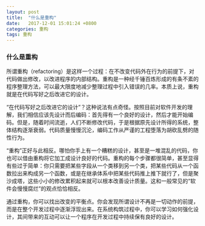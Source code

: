 ```yaml
---
layout: post
title:  "什么是重构"
date:   2017-12-01 15:01:24 +0800
categories: 重构
tags: 重构
---
```


### 什么是重构

所谓重构（refactoring）是这样一个过程：在不改变代码外在行为的前提下，对代码做出修改，以改进程序的内部结构。重构是一种经千锤百炼形成的有条不紊的程序整理方法，可以最大限度地减少整理过程中引入错误的几率。本质上说，重构就是在代码写好之后改进它的设计。

“在代码写好之后改进它的设计”？这种说法有点奇怪。按照目前对软件开发的理解，我们相信应该先设计而后编码：首先得有一个良好的设计，然后才能开始编码。但是，随着时间流逝，人们不断修改代码，于是根据原先设计所得的系统，整体结构逐渐衰弱。代码质量慢慢沉沦，编码工作从严谨的工程堕落为胡砍乱劈的随性行为。

“重构”正好与此相反。哪怕你手上有一个糟糕的设计，甚至是一堆混乱的代码，你也可以借由重构将它加工成设计良好的代码。重构的每个步骤都很简单，甚至显得有些过于简单：你只需要把某些字段从一个类移到另一个类，把某些代码从一个函数拉出来构成另一个函数，或是在继承体系中把某些代码推上推下就行了，但是聚沙成塔，这些小小的修改累积起来就可以根本改善设计质量。这和一般常见的“软件会慢慢腐烂”的观点恰恰相反。

通过重构，你可以找出改变的平衡点。你会发现所谓设计不再是一切动作的前提，而是在整个开发过程中逐渐浮现出来。在系统构筑过程中，你可以学习如何强化设计，其间带来的互动可以让一个程序在开发过程中持续保有良好的设计。
